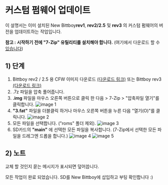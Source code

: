 # 커스텀 펌웨어 업데이트

이 설명서는 이미 설치된 New Bittboy**rev1**, **rev2/2.5** 및 **rev3** 의 커스텀 펌웨어의 버전을 업데이트하는 작업입니다.

**참고 : 시작하기 전에 "7-Zip" 유틸리티를 설치해야 합니다.** (여기에서 다운로드 할 수 [있습니다](https://www.7-zip.org/download.html))

## 1) 단계
1. Bittboy rev2 / 2.5 용 CFW 이미지 다운로드 [(다운로드 링크)](https://github.com/TriForceX/New-Bittboy-CFW/blob/master/Rev2-Guide-KO.md) 또는 Bittboy rev3 [(다운로드 링크)](https://github.com/TriForceX/New-Bittboy-CFW/blob/master/Rev3-Guide-KO.md)
2. .7z 파일을 압축 풀어줍니다.
3. **.img** 파일을 마우스 오른쪽 버튼으로 클릭 한 다음 > 7-Zip > "압축파일 열기"를 클릭합니다.
![image 1](https://i.imgur.com/Z0V3nlk.jpg)
4. **"3.fat"** 파일을 더블클릭 하거나 마우스 오른쪽 버튼을 누른 다음 "열기(O)"를 클릭니다.
![image 2](https://i.imgur.com/XS7mu45.jpg)
5. 모든 파일을 선택합니다. ("roms" 폴더 제외).
![image 3](https://i.imgur.com/mAIGkef.jpg)
6. SD카드의 **"main"** 에 선택한 모든 파일을 복사합니다. (7-Zip에서 선택한 모든 파일을 드레그엔 드롭을 합니다.)
![image 4](https://i.imgur.com/Zyc2EWR.jpg)
![image 5](https://i.imgur.com/9Xp74zn.jpg)

## 2) 노트
교체 할 것인지 묻는 메시지가 표시되면 덮어씁니다.

모든 작업이 완료 되었습니다. SD를 New Bittboy에 삽입하고 부팅 확인합니다 :)
